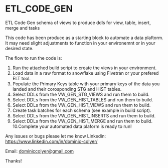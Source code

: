 # ETL_CODE_GEN
ETL Code Gen schema of views to produce ddls for view, table, insert, merge and tasks

This code has been produce as a starting block to automate a data plaftorm. It may need slight adjustments to function in your environemnt or in your desired state.

The flow to run the code is:
1. Run the attached build script to create the views in your environment.
2. Load data in a raw format to snowflake using Fivetran or your prefered ELT tool.
3. Populate the Primary Keys table with your primary keys of the data you landed and their corosponding STG and HIST tables.
4. Select DDLs from the VW_GEN_STG_VIEWS and run them to build.
5. Select DDLs from the VW_GEN_HIST_TABLES and run them to build.
6. Select DDLs from the VW_GEN_HIST_VIEWS and run them to build.
7. Create task batches for each schema (see example in build script).
8. Select DDLs from the VW_GEN_HIST_INSERTS and run them to build.
9. Select DDLs from the VW_GEN_HIST_MERGE and run them to build.
10.Complete your automated data plaform is ready to run!

Any issues or bugs please let me know
Linkedin: https://www.linkedin.com/in/dominic-colyer/

Email: dominiccolyer@gmail.com

Thanks!
